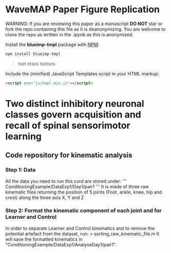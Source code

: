 # WaveMAP Paper Figure Replication

*WARNING*: If you are reviewing this paper as a manuscript __DO NOT__ star or fork the repo containing this file as it is deanonymizing. You are welcome to clone the repo as written in the .ipynb as this is anonymized. 

Install the **blueimp-tmpl** package with [NPM](https://www.npmjs.org/):

```sh
npm install blueimp-tmpl
```
> tset etses tsetses
> 
Include the (minified) JavaScript Templates script in your HTML markup:

```html
<script src="js/tmpl.min.js"></script>
```

<h1> Two distinct inhibitory neuronal classes govern acquisition and recall of spinal sensorimotor learning </h1>
<h2> Code repository for kinematic analysis </h2>
<h3> Step 1: Data </h3>
All the data you need to run this cord are stored under:
'''
ConditioningExample/DataExp1/Day1/pair1
'''
It is made of three raw kinematic files returning the position of 5 joints (Foot, ankle, knee, hip and crest) along the three axis X, Y and Z
<h3> Step 2: Format the kinematic component of each joint and for Learner and Control </h3>
In order to separate Learner and Control kinematics and to remove the potential artefact from the dataset, run:
> sorting_raw_kinematic_file.m
It will save the formatted kinematics in "ConditioningExample/DataExp1/AnalyseDay1/pair1".
